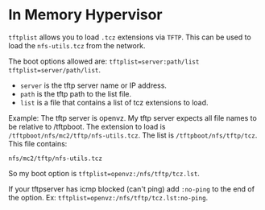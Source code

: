 # In Memory Hypervisor


`tftplist` allows you to load `.tcz` extensions via `TFTP`. This can be used to load the `nfs-utils.tcz` from the network.

The boot options allowed are: `tftplist=server:path/list tftplist=server/path/list`.

* `server` is the tftp server name or IP address.
* `path` is the tftp path to the list file.
* `list` is a file that contains a list of tcz extensions to load.

Example: The tftp server is openvz. My tftp server expects all file names to be relative to /tftpboot. The extension to load is `/tftpboot/nfs/mc2/tftp/nfs-utils.tcz`. The list is `/tftpboot/nfs/tftp/tcz`. This file contains:

    nfs/mc2/tftp/nfs-utils.tcz

So my boot option is `tftplist=openvz:/nfs/tftp/tcz.lst`.

If your tftpserver has icmp blocked (can't ping) add `:no-ping` to the end of the option. Ex: `tftplist=openvz:/nfs/tftp/tcz.lst:no-ping`.
